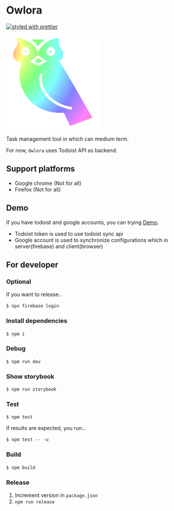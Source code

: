 # Owlora

[![styled with prettier](https://img.shields.io/badge/styled_with-prettier-ff69b4.svg)](https://github.com/prettier/prettier)

<img src="./owlora.png" />

Task management tool in which can medium term.

For now, `Owlora` uses Todoist API as backend.

## Support platforms

* Google chrome (Not for all)
* Firefox (Not for all)

## Demo

If you have todoist and google accounts, you can trying [Demo](https://owlora-mamansoft.firebaseapp.com/). 

* Todoist token is used to use todoist sync api
* Google account is used to synchronize configurations which in server(firebase) and client(browser) 

## For developer

### Optional

If you want to release..

```
$ npx firebase login
```

### Install dependencies

```
$ npm i
```

### Debug

```
$ npm run dev
```

### Show storybook

```
$ npm run storybook
```

### Test

```
$ npm test
```

If results are expected, you run...

```
$ npm test -- -u
```

### Build

```
$ npm build
```

### Release

1. Increment version in `package.json`
2. `npm run release`
 
